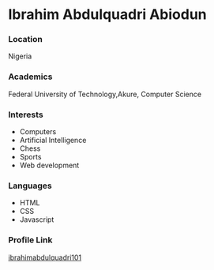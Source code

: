 # Ibrahim Abdulquadri Abiodun

### Location

Nigeria

### Academics

Federal University of Technology,Akure, Computer Science

### Interests

- Computers
- Artificial Intelligence
- Chess
- Sports
- Web development

### Languages

- HTML
- CSS
- Javascript

### Profile Link

[ibrahimabdulquadri101](https://github.com/ibrahimabdulquadri101)
